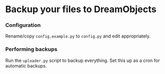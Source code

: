 Backup your files to DreamObjects
=================================

### Configuration

Rename/copy `config.example.py` to `config.py` and edit appropriately.

### Performing backups

Run the `uploader.py` script to backup everything. Set this up as a cron for automatic backups.